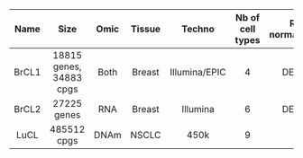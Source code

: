 |   Name   |              Size           |    Omic   | Tissue    |    Techno     |Nb of cell types   |RNA normalization   |
|:--------:|:---------------------------:|:---------:|:---------:|:-------------:|:-----------------:|:------------------:|
| BrCL1    |     18815 genes, 34883 cpgs |   Both    |Breast     |Illumina/EPIC  |             4     |DESEq2              |
|   BrCL2  |     27225 genes             |  RNA      |Breast     |Illumina       |            6      |DESEq2              |
|    LuCL  |     485512 cpgs             |  DNAm     |NSCLC      |450k           |            9      |NA                  |
